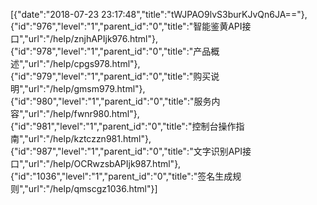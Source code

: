 [{"date":"2018-07-23 23:17:48","title":"tWJPAO9lvS3burKJvQn6JA=="},{"id":"976","level":"1","parent_id":"0","title":"智能鉴黄API接口","url":"/help/znjhAPIjk976.html"},{"id":"978","level":"1","parent_id":"0","title":"产品概述","url":"/help/cpgs978.html"},{"id":"979","level":"1","parent_id":"0","title":"购买说明","url":"/help/gmsm979.html"},{"id":"980","level":"1","parent_id":"0","title":"服务内容","url":"/help/fwnr980.html"},{"id":"981","level":"1","parent_id":"0","title":"控制台操作指南","url":"/help/kztczzn981.html"},{"id":"987","level":"1","parent_id":"0","title":"文字识别API接口","url":"/help/OCRwzsbAPIjk987.html"},{"id":"1036","level":"1","parent_id":"0","title":"签名生成规则","url":"/help/qmscgz1036.html"}]